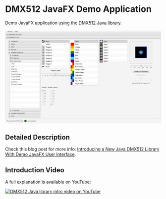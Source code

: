 # DMX512 JavaFX Demo Application

Demo JavaFX application using the [DMX512 Java library](https://github.com/codewriterbv/DMX512).

![Screenshot of the application](screenshot/demo-app-picospot-channels.png)

## Detailed Description

Check this blog post for more
info: [Introducing a New Java DMX512 Library With Demo JavaFX User Interface](https://webtechie.be/post/2025-07-17-introducing-java-dmx512-library-with-demo-javafx-ui/).

## Introduction Video

A full explanation is available on YouTube:

[![DMX512 Java library intro video on YouTube](https://img.youtube.com/vi/ztrO3Crexmg/0.jpg)](https://www.youtube.com/watch?v=ztrO3Crexmg)
